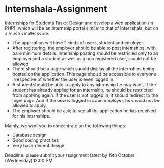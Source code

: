 # Internshala-Assignment
Internships for Students
Tasks: 
Design and develop a web application (in PHP), which will be an internship portal similar to that of Internshala, but on a much smaller scale. 
 
- The application will have 2 kinds of users, student and employer.
- After registering, the employer should be able to post internships, with bare minimum details. Internship posting should be restricted only to an employer and a student as well as a non registered user, should not be allowed.
- There should be a page which should display all the internships being posted on the application. This page should be accessible to everyone irrespective of whether the user is even logged in.
- A student should be able to apply to any internship he may want. If the student has already applied for an internship, he should be restricted from applying again. If the user is not logged in, it should redirect to the login page. And if the user is logged in as an employer, he should not be allowed to apply.
- The employer should be able to see all the application he has received for his internships.
 
Mainly, we want you to concentrate on the following things:
 
- Database design
- Good coding practices
- Very basic decent design
 
Deadline: please submit your assignment latest by 19th October (Wednesday) 12:00 PM.
